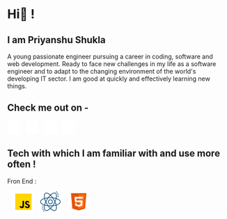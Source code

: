 # Hi👋 !

## I am Priyanshu Shukla

A young passionate engineer pursuing a career in coding, software and web development. Ready to face new challenges in my life as a software engineer and to adapt to the changing environment of the world's developing IT sector. I am good at quickly and effectively learning new things.

## Check me out on -

<div>
  <a href="https://www.linkedin.com/in/prianshukla/" target="_blank"><img src="./images/linkedin-30.png"></a>&nbsp;&nbsp;
  <a href="https://leetcode.com/priyanshushukla5555/" target="_blank"><img src="./images/leetcode.png"></a>&nbsp;&nbsp;
  <a href="https://codepen.io/prianshukla" target="_blank"><img src="./images/codepen-30.png"></a>&nbsp;&nbsp;
  <a href="https://www.instagram.com/_prianshukla/" target="_blank"><img src="./images/instagram-30.png"></a>
</div>

## Tech with which I am familiar with and use more often !

  Fron End :
  
  &nbsp;&nbsp;&nbsp;<img src="./images/javascript-50.png" style="width:50px">&nbsp;&nbsp;&nbsp;<img src="./images/react-50.png">
  &nbsp;&nbsp;&nbsp;<img src="./images/html-5-50.png">


<!---
csePriyanshu/csePriyanshu is a ✨ special ✨ repository because its `README.md` (this file) appears on your GitHub profile.
You can click the Preview link to take a look at your changes.
--->
